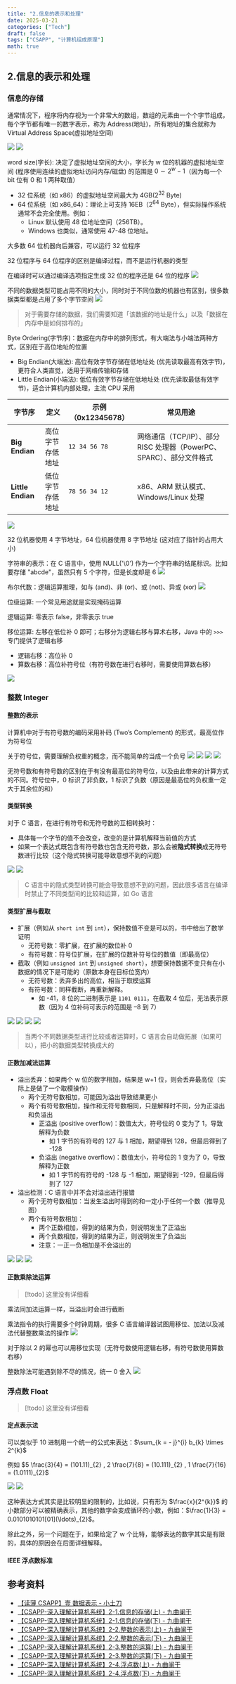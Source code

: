 ```yaml
---
title: "2.信息的表示和处理"
date: 2025-03-21
categories: ["Tech"]
draft: false
tags: ["CSAPP", "计算机组成原理"]
math: true
---
```


## 2.信息的表示和处理

### 信息的存储

通常情况下，程序将内存视为一个非常大的数组，数组的元素由一个个字节组成，每个字节都有唯一的数字表示，称为 Address(地址)，所有地址的集合就称为 Virtual Address Space(虚拟地址空间)

![](attachments/2.信息的表示和处理-20250319221101744.png)
![](attachments/2.信息的表示和处理-20250319221439235.png)

word size(字长): 决定了虚拟地址空间的大小，字长为 w 位的机器的虚拟地址空间 (程序使用连续的虚拟地址访问内存/磁盘) 的范围是 $0 \sim 2^{w} - 1$（因为每一个 bit 位有 0 和 1 两种取值）

-   32 位系统（如 x86）的虚拟地址空间最大为 4GB($2^{32}$ Byte)
-   64 位系统（如 x86_64）：理论上可支持 16EB（$2^{64}$ Byte），但实际操作系统通常不会完全使用。例如：
    -   Linux 默认使用 48 位地址空间（256TB）。
    -   Windows 也类似，通常使用 47-48 位地址。

大多数 64 位机器向后兼容，可以运行 32 位程序

32 位程序与 64 位程序的区别是编译过程，而不是运行机器的类型

在编译时可以通过编译选项指定生成 32 位的程序还是 64 位的程序
![](attachments/2.信息的表示和处理-20250319222358537.png)

不同的数据类型可能占用不同的大小，同时对于不同位数的机器也有区别，很多数据类型都是占用了多个字节空间
![](attachments/2.信息的表示和处理-20250319222809671.png)

> 对于需要存储的数据，我们需要知道「该数据的地址是什么」以及「数据在内存中是如何排布的」

Byte Ordering(字节序)：数据在内存中的排列形式，有大端法与小端法两种方式，区别在于高位地址的位置

-   Big Endian(大端法): 高位有效字节存储在低地址处 (优先读取最高有效字节)，更符合人类直觉，适用于网络传输和存储
-   Little Endian(小端法): 低位有效字节存储在低地址处 (优先读取最低有效字节)，适合计算机内部处理，主流 CPU 采用

| **字节序**        | **定义**         | **示例（0x12345678）** | **常见用途**                                                         |
| ----------------- | ---------------- | ---------------------- | -------------------------------------------------------------------- |
| **Big Endian**    | 高位字节存低地址 | `12 34 56 78`          | 网络通信（TCP/IP）、部分 RISC 处理器（PowerPC、SPARC）、部分文件格式 |
| **Little Endian** | 低位字节存低地址 | `78 56 34 12`          | x86、ARM 默认模式、Windows/Linux 处理                                |

![](attachments/2.信息的表示和处理-20250321155438902.png)

32 位机器使用 4 字节地址，64 位机器使用 8 字节地址 (这对应了指针的占用大小)

字符串的表示：在 C 语言中，使用 NULL('\0') 作为一个字符串的结尾标识。比如要存储 "abcde"，虽然只有 5 个字符，但是长度却是 6
![](attachments/2.信息的表示和处理-20250321155438956.png)

布尔代数：逻辑运算推理，如与 (and)、非 (or)、或 (not)、异或 (xor)
![](attachments/2.信息的表示和处理-20250319224618971.png)

位级运算: 一个常见用途就是实现掩码运算

逻辑运算: 零表示 false，非零表示 true

移位运算: 左移在低位补 0 即可；右移分为逻辑右移与算术右移，Java 中的 `>>>` 专门提供了逻辑右移

-   逻辑右移：高位补 0
-   算数右移：高位补符号位（有符号数在进行右移时，需要使用算数右移）

![](attachments/2.信息的表示和处理-20250319225055027.png)

### 整数 Integer

#### 整数的表示

计算机中对于有符号数的编码采用补码 (Two’s Complement) 的形式，最高位作为符号位

关于符号位，需要理解负权重的概念，而不能简单的当成一个负号
![](attachments/2.信息的表示和处理-20250320124214967.png)
![](attachments/2.信息的表示和处理-20250320124453787.png)
![](attachments/2.信息的表示和处理-20250320124821749.png)
![](attachments/2.信息的表示和处理-20250321155438995.jpg)

无符号数和有符号数的区别在于有没有最高位的符号位，以及由此带来的计算方式的不同。符号位中，0 标识了非负数，1 标识了负数（原因是最高位的负权重一定大于其余位的和）

#### 类型转换

对于 C 语言，在进行有符号和无符号数的互相转换时：

-   具体每一个字节的值不会改变，改变的是计算机解释当前值的方式
-   如果一个表达式既包含有符号数也包含无符号数，那么会被**隐式转换**成无符号数进行比较（这个隐式转换可能导致意想不到的问题）

![](attachments/2.信息的表示和处理-20250321141252531.png)
![](attachments/2.信息的表示和处理-20250321141333746.png)

> C 语言中的隐式类型转换可能会导致意想不到的问题，因此很多语言在编译时禁止了不同类型间的比较和运算，如 Go 语言

#### 类型扩展与截取

-   扩展（例如从 `short int` 到 `int`），保持数值不变是可以的，书中给出了数学证明
    -   无符号数：零扩展，在扩展的数位补 0
    -   有符号数：符号位扩展，在扩展的位数补符号位的数值（即最高位）
-   截取（例如 `unsigned int` 到 `unsigned short`），想要保持数据不变只有在小数据的情况下是可能的（原数本身在目标位宽内）
    -   无符号数：丢弃多出的高位，相当于取模运算
    -   有符号数：同样截断，再重新解释。
        -   如 -41，8 位的二进制表示是 `1101 0111`，在截取 4 位后，无法表示原数（因为 4 位补码可表示的范围是 –8 到 7）

![](attachments/2.信息的表示和处理-20250321141707711.png)
![](attachments/2.信息的表示和处理-20250321141800058.png)
![](attachments/2.信息的表示和处理-20250321142037732.png)
![](attachments/2.信息的表示和处理-20250321142701523.png)

> 当两个不同数据类型进行比较或者运算时，C 语言会自动做拓展（如果可以），把小的数据类型转换成大的

#### 正数加减法运算

-   溢出丢弃：如果两个 w 位的数字相加，结果是 w+1 位，则会丢弃最高位（实际上是做了一个取模操作）
    -   两个无符号数相加，可能因为溢出导致结果更小
    -   两个有符号数相加，操作和无符号数相同，只是解释时不同，分为正溢出和负溢出
        -   正溢出 (positive overflow)：数值太大，符号位的 0 变为了 1，导致解释为负数
            -   如 1 字节的有符号的 127 与 1 相加，期望得到 128，但最后得到了 -128
        -   负溢出 (negative overflow)：数值太小，符号位的 1 变为了 0，导致解释为正数
            -   如 1 字节的有符号的 -128 与 -1 相加，期望得到 -129，但最后得到了 127
-   溢出检测：C 语言中并不会对溢出进行报错
    -   两个无符号数相加：当发生溢出时得到的和一定小于任何一个数（推导见图）
    -   两个有符号数相加：
        -   两个正数相加，得到的结果为负，则说明发生了正溢出
        -   两个负数相加，得到的结果为正，则说明发生了负溢出
        -   注意：一正一负相加是不会溢出的

![](attachments/2.信息的表示和处理-20250321150404858.png)
![](attachments/2.信息的表示和处理-20250321150741236.png)
![](attachments/2.信息的表示和处理-20250321150911379.png)

#### 正数乘除法运算

> [!todo] 这里没有详细看

乘法同加法运算一样，当溢出时会进行截断

乘法指令的执行需要多个时钟周期，很多 C 语言编译器试图用移位、加法以及减法代替整数乘法的操作
![](attachments/2.信息的表示和处理-20250321152141257.png)

对于除以 2 的幂也可以用移位实现（无符号数使用逻辑右移，有符号数使用算数右移）

整数除法可能遇到除不尽的情况，统一 0 舍入
![](attachments/2.信息的表示和处理-20250321152422303.png)

### 浮点数 Float

> [!todo] 这里没有详细看

#### 定点表示法

可以类似于 10 进制用一个统一的公式来表达：$\sum_{k = - j}^{i} b_{k} \times 2^{k}$

例如 $5 \frac{3}{4} = (101.11)_{2} , 2 \frac{7}{8} = (10.111)_{2} , 1 \frac{7}{16} = (1.0111)_{2}$

![](attachments/2.信息的表示和处理-20250321153358978.png)
![](attachments/2.信息的表示和处理-20250321153336347.png)

这种表达方式其实是比较明显的限制的，比如说，只有形为 $\frac{x}{2^{k}}$ 的小数部分可以被精确表示，其他的数字会变成循环的小数，例如：$\frac{1}{3} = 0.0101010101[01](\ldots)_{2}$。

除此之外，另一个问题在于，如果给定了 w 个比特，能够表达的数字其实是有限的，具体的原因会在后面详细解释。

#### IEEE 浮点数标准

## 参考资料

-   [【读薄 CSAPP】壹 数据表示 - 小土刀](../../../clippings/小土刀/读薄CSAPP/【读薄%20CSAPP】壹%20数据表示.md)
-   [【CSAPP-深入理解计算机系统】2-1.信息的存储(上) - 九曲阑干](https://www.bilibili.com/video/BV1tV411U7N3)
-   [【CSAPP-深入理解计算机系统】2-1.信息的存储(下) - 九曲阑干](https://www.bilibili.com/video/BV1DK4y1Y7Yi)
-   [【CSAPP-深入理解计算机系统】2-2.整数的表示(上) - 九曲阑干](https://www.bilibili.com/video/BV1ba4y1E7qy)
-   [【CSAPP-深入理解计算机系统】2-2.整数的表示(下) - 九曲阑干](https://www.bilibili.com/video/BV1HK411K7TX)
-   [【CSAPP-深入理解计算机系统】2-3.整数的运算(上) - 九曲阑干](https://www.bilibili.com/video/BV13Z4y1V734/)
-   [【CSAPP-深入理解计算机系统】2-3.整数的运算(下) - 九曲阑干](https://www.bilibili.com/video/BV1Ff4y1q7Kf/)
-   [【CSAPP-深入理解计算机系统】2-4.浮点数(上) - 九曲阑干](https://www.bilibili.com/video/BV1VK4y1f7o6/)
-   [【CSAPP-深入理解计算机系统】2-4.浮点数(下) - 九曲阑干](https://www.bilibili.com/video/BV1zK4y1j7Cn/)
